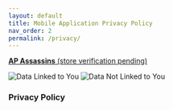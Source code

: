 ```yaml
---
layout: default
title: Mobile Application Privacy Policy
nav_order: 2
permalink: /privacy/
---
```


[**AP Assassins** (store verification pending)]()

<img src="../images/data_linked_to_you.png" alt="Data Linked to You"></img>
<img src="../images/data_not_linked_to_you.png" alt="Data Not Linked to You"></img>

### Privacy Policy

